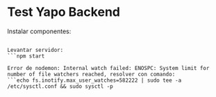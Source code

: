 # Test Yapo Backend

Instalar componentes:
```npm install

Levantar servidor:
```npm start

Error de nodemon: Internal watch failed: ENOSPC: System limit for number of file watchers reached, resolver con comando:
```echo fs.inotify.max_user_watches=582222 | sudo tee -a /etc/sysctl.conf && sudo sysctl -p
